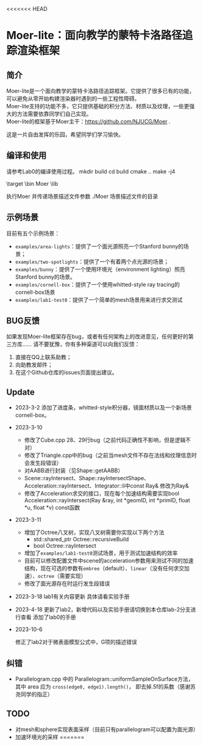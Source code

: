 <<<<<<< HEAD
# Moer-lite：面向教学的蒙特卡洛路径追踪渲染框架

## 简介

Moer-lite是一个面向教学的蒙特卡洛路径追踪框架。它提供了很多已有的功能，可以避免从零开始构建渲染器时遇到的一些工程性障碍。  
Moer-lite支持的功能不多，它只提供基础的积分方法、材质以及纹理，一些更强大的方法需要依靠同学们自己实现。  
Moer-lite的框架基于Moer主干：https://github.com/NJUCG/Moer .

这是一片自由发挥的乐园，希望同学们学习愉快。

## 编译和使用

请参考Lab0的编译使用过程。
mkdir build
cd build
cmake ..
make -j4

\target
\bin
Moer
\lib

执行Moer 并传递场景描述文件参数
./Moer 场景描述文件的目录

## 示例场景
目前有五个示例场景：
- `examples/area-lights`：提供了一个面光源照亮一个Stanford bunny的场景；
- `examples/two-spotlights`：提供了一个有着两个点光源的场景；
- `examples/bunny`：提供了一个使用环境光（environment lighting）照亮Stanford bunny的场景。
- `examples/cornell-box`：提供了一个使用whitted-style ray tracing的cornell-box场景
- `examples/lab1-test0`：提供了一个简单的mesh场景用来进行求交测试
## BUG反馈

如果发现Moer-lite框架存在bug，或者有任何架构上的改进意见，任何更好的第三方库……
请不要犹豫，你有多种渠道可以向我们反馈：
1. 直接在QQ上联系助教；
2. 向助教发邮件；
3. 在这个Github仓库的issues页面提出建议。

## Update
- 2023-3-2 添加了进度条，whitted-style积分器，镜面材质以及一个新场景cornell-box。

- 2023-3-10
  - 修改了Cube.cpp 28、29行bug（之前代码正确性不影响，但是逻辑不对）
  - 修改了Triangle.cpp中的bug（之前当mesh文件不存在法线和纹理信息时会发生段错误）
  - 对AABB进行封装（见Shape::getAABB）
  - Scene::rayIntersect、Shape::rayIntersectShape、Acceleration::rayIntersect、Integrator::li中const Ray& 修改为Ray&
  - 修改了Acceleration求交的接口，现在每个加速结构需要实现bool Acceleration::rayIntersect(Ray &ray, int *geomID, int *primID, float *u, float *v) const函数
  
- 2023-3-11
  - 增加了Octree八叉树，实现八叉树需要你实现以下两个方法
    - std::shared_ptr<OctreeNode> Octree::recursiveBuild
    - bool Octree::rayIntersect
  - 增加了`examples/lab1-test0`测试场景，用于测试加速结构的效率
  - 目前可以修改配置文件中scene的acceleration参数用来测试不同的加速结构，现在可选的参数有`embree`（default）、`linear`（没有任何求交加速）、`octree`（需要实现）
  - 修改了面光源存在时运行发生段错误
  
- 2023-3-18
  lab1有关内容更新 具体请看实验手册

- 2023-4-18
  更新了lab2，新增代码以及实验手册请切换到本仓库lab-2分支进行查看
  添加了lab0的手册
  
- 2023-10-6

  修正了lab2对于微表面模型公式中，G项的描述错误

## 纠错
- Parallelogram.cpp 中的 Parallelogram::uniformSampleOnSurface方法，其中 area 应为 `cross(edge0, edge1).length()`， 即去掉.5f的系数（感谢苏尧同学的指正）

## TODO
- 对mesh和sphere实现表面采样（目前只有parallelogram可以配置为面光源）
- 加速环境光的采样
=======
